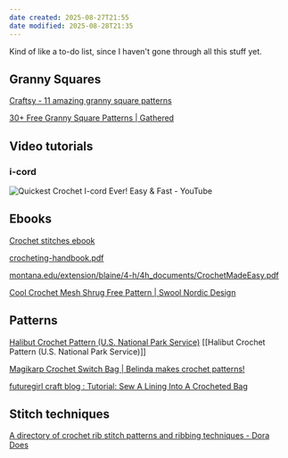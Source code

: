 ```yaml
---
date created: 2025-08-27T21:55
date modified: 2025-08-28T21:35
---
```


Kind of like a to-do list, since I haven't gone through all this stuff yet. 

## Granny Squares

[Craftsy - 11 amazing granny square patterns](https://www.craftsy.com/post/granny-square-patterns/) 

[30+ Free Granny Square Patterns | Gathered](https://www.gathered.how/knitting-and-crochet/crochet/free-granny-square-patterns)

## Video tutorials

### i-cord

![Quickest Crochet I-cord Ever! Easy & Fast - YouTube](https://www.youtube.com/embed/CSDtR_Kv_oA)

## Ebooks

[Crochet stitches ebook](https://videa.ca/wp-content/uploads/2015/07/Crochet-stitches-E-book.pdf)

[crocheting-handbook.pdf](https://extension.usu.edu/utah4h/files/crocheting-handbook.pdf) 

[montana.edu/extension/blaine/4-h/4h\_documents/CrochetMadeEasy.pdf](https://www.montana.edu/extension/blaine/4-h/4h_documents/CrochetMadeEasy.pdf) 

[Cool Crochet Mesh Shrug Free Pattern \| Swool Nordic Design](https://swoolnordicdesign.com/2025/03/28/crochet-mesh-shrug-pattern) 

## Patterns

[Halibut Crochet Pattern (U.S. National Park Service)](https://www.nps.gov/articles/000/halibut-crochet-pattern.htm) [[Halibut Crochet Pattern (U.S. National Park Service)]]

[Magikarp Crochet Switch Bag \| Belinda makes crochet patterns!](https://belindamakes.com/crochet-patterns/magikarp-switch-bag/)

[futuregirl craft blog : Tutorial: Sew A Lining Into A Crocheted Bag](http://www.futuregirl.com/craft_blog/2008/10/tutorial-sew-a-lining-into-a-crocheted-bag.aspx) 

## Stitch techniques

[A directory of crochet rib stitch patterns and ribbing techniques - Dora Does](https://doradoes.co.uk/2021/03/09/a-directory-of-crochet-rib-stitches-and-ribbing-techniques-part-1/) 